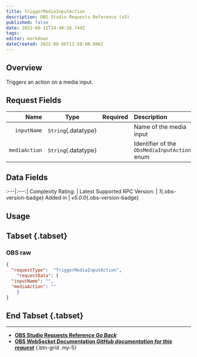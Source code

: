 ```yaml
---
title: TriggerMediaInputAction
description: OBS Studio Requests Reference (v5)
published: false
date: 2022-08-11T14:40:16.749Z
tags: 
editor: markdown
dateCreated: 2022-08-06T12:58:00.986Z
---
```


## Overview
Triggers an action on a media input.

## Request Fields
Name | Type | Required| Description |
----:|:----:|:-------:|:------------|
`inputName` | `String`{.datatype} | <i class="mdi mdi-check-bold"></i> | Name of the media input
`mediaAction` | `String`{.datatype} | <i class="mdi mdi-check-bold"></i> | Identifier of the `ObsMediaInputAction` enum

## Data Fields
:---|:---:|
Complexity Rating: | <span class="stars stars--2"></span>
Latest Supported RPC Version: | *1*{.obs-version-badge}
Added in | *v5.0.0*{.obs-version-badge}

## Usage
## Tabset {.tabset}
### OBS raw
```json
{
  "requestType":  "TriggerMediaInputAction",
	"requestData": {	
  "inputName": "",
  "mediaAction": ""
	}
}
```
## End Tabset {.tabset}

---

- [<i class="mdi mdi-chevron-left"></i>**OBS Studio Requests Reference *Go Back***](/en/Broadcasters/OBS/Requests)
- [<i class="mdi mdi-github"></i> **OBS WebSocket Documentation *GitHub documentation for this request***](https://github.com/obsproject/obs-websocket/blob/master/docs/generated/protocol.md#triggermediainputaction)
{.btn-grid .my-5}